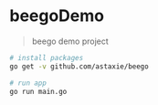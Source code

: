 # beegoDemo

> beego demo project

```bash
# install packages
go get -v github.com/astaxie/beego

# run app
go run main.go
```
